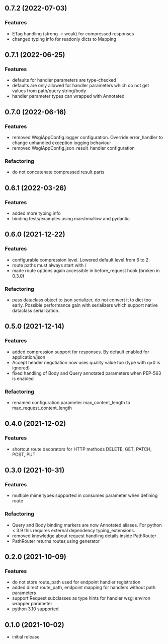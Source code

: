 ## 0.7.2 (2022-07-03)

### Features

* ETag handling (strong -> weak) for compressed responses
* changed typing info for readonly dicts to Mapping

## 0.7.1 (2022-06-25)

### Features

* defaults for handler parameters are type-checked
* defaults are only allowed for handler parameters which do not get values from path/query string/body
* handler parameter types can wrapped with Annotated

## 0.7.0 (2022-06-16)

### Features

* removed WsgiAppConfig.logger configuration. Override error_handler to change unhandled exception logging behaviour
* removed WsgiAppConfig.json_result_handler configuration

### Refactoring

* do not concatenate compressed result parts

## 0.6.1 (2022-03-26)

### Features

* added more typing info
* binding tests/examples using marshmallow and pydantic

## 0.6.0 (2021-12-22)

### Features

* configurable compression level. Lowered default level from 6 to 2.
* route paths must always start with /
* made route options again accessible in before_request hook (broken in 0.3.0)

### Refactoring

* pass dataclass object to json serializer, do not convert it to dict too early. Possible performance gain with serializers which support native dataclass serialization.

## 0.5.0 (2021-12-14)

### Features

* added compression support for responses. By default enabled for application/json
* Accept header negotiation now uses quality value too (type with q=0 is ignored)
* fixed handling of Body and Query annotated parameters when PEP-563 is enabled

### Refactoring

* renamed configuration parameter max_content_length to max_request_content_length

## 0.4.0 (2021-12-02)

### Features

* shortcut route decorators for HTTP methods DELETE, GET, PATCH, POST, PUT

## 0.3.0 (2021-10-31)

### Features

* multiple mime types supported in consumes parameter when defining route

### Refactoring

* Query and Body binding markers are now Annotated aliases. For python < 3.9 this requires external dependency typing_extensions.
* removed knowledge about request handling details inside PathRouter
* PathRouter returns routes using generator

## 0.2.0 (2021-10-09)

### Features

* do not store route_path used for endpoint handler registration
* added direct route_path, endpoint mapping for handlers without path parameters
* support Request subclasses as type hints for handler wsgi environ wrapper parameter
* python 3.10 supported

## 0.1.0 (2021-10-02)

* initial release
